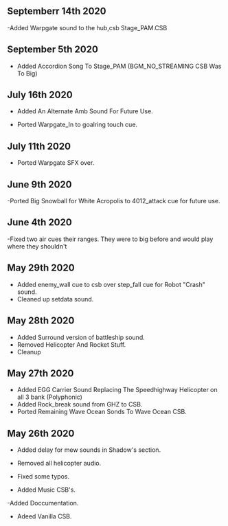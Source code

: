 ## Septemberr 14th 2020

-Added Warpgate sound to the hub,csb Stage_PAM.CSB

## September 5th 2020

- Added Accordion Song To Stage_PAM (BGM_NO_STREAMING CSB Was To Big)

## July 16th 2020

- Added An Alternate Amb Sound For Future Use. 

- Ported Warpgate_In to goalring touch cue.

## July 11th 2020

- Ported Warpgate SFX over.

## June 9th 2020

-Ported Big Snowball for White Acropolis to 4012_attack cue for future use.

## June 4th 2020

-Fixed two air cues their ranges. They were to big before and would play where they shouldn't


## May 29th 2020
- Added enemy_wall cue to csb over step_fall cue for Robot "Crash" sound.
- Cleaned up setdata sound.


## May 28th 2020

- Added Surround version of battleship sound.
- Removed Helicopter And Rocket Stuff.
- Cleanup


## May 27th 2020

- Added EGG Carrier Sound Replacing The Speedhighway Helicopter on all 3 bank (Polyphonic) 
- Added Rock_break sound from GHZ to CSB.
- Ported Remaining Wave Ocean Sonds To Wave Ocean CSB.



## May 26th 2020

- Added delay for mew sounds in Shadow's section.

- Removed all helicopter audio.

- Fixed some typos.

- Added Music CSB's.

-Added Doccumentation.

- Adeed Vanilla CSB.
